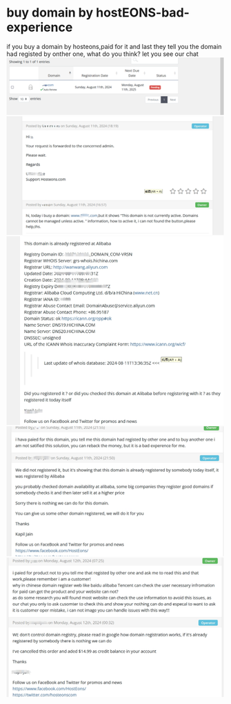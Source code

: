 # buy domain by hostEONS-bad-experience
if you buy a domain by hosteons,paid for it and last they tell you the domain had registed by onther one, what do you think? let you see our chat
![](/00.png)
![](/1.png)
![](/2.png)
![](/3.png)
![](/5.png)
